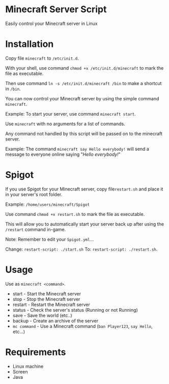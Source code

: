 # Minecraft Server Script
Easily control your Minecraft server in Linux

# Installation
Copy file `minecraft` to `/etc/init.d`.

With your shell, use command `chmod +x /etc/init.d/minecraft` to mark the file as executable.

Then use command `ln -s /etc/init.d/minecraft /bin` to make a shortcut in `/bin`.

You can now control your Minecraft server by using the simple command `minecraft`.

Example: To start your server, use command `minecraft start`.

Use `minecraft` with no arguments for a list of commands.

Any command not handled by this script will be passed on to the minecraft server.

Example: The command `minecraft say Hello everybody!` will send a message to everyone online saying "_Hello everybody!_"

# Spigot
If you use Spigot for your Minecraft server, copy file`restart.sh` and place it in your server's root folder.

Example: `/home/users/minecraft/Spigot`

Use command `chmod +x restart.sh` to mark the file as executable.

This will allow you to automatically start your server back up after using the `/restart` command in-game.

Note: Remember to edit your `Spigot.yml`...

Change: `restart-script: ./start.sh`
To: `restart-script: ./restart.sh`.

# Usage
Use as `minecraft <command>`.
* start - Start the Minecraft server
* stop - Stop the Minecraft server
* restart - Restart the Minecraft server
* status - Check the server's status (Running or not Running)
* save - Save the world (etc..)
* backup - Create an archive of the server
* `mc command` - Use a Minecraft command (`ban Player123`, `say Hello`, etc...)

# Requirements
* Linux machine
* Screen
* Java